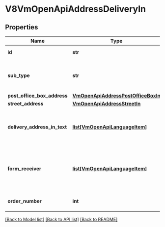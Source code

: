 # V8VmOpenApiAddressDeliveryIn

## Properties
Name | Type | Description | Notes
------------ | ------------- | ------------- | -------------
**id** | **str** | Gets or sets the identifier. | [optional] 
**sub_type** | **str** | Address sub type, Street, PostOfficeBox or NoAddress. | 
**post_office_box_address** | [**VmOpenApiAddressPostOfficeBoxIn**](VmOpenApiAddressPostOfficeBoxIn.md) |  | [optional] 
**street_address** | [**VmOpenApiAddressStreetIn**](VmOpenApiAddressStreetIn.md) |  | [optional] 
**delivery_address_in_text** | [**list[VmOpenApiLanguageItem]**](VmOpenApiLanguageItem.md) | Localized list of foreign address information. (Max.Length: 150). | [optional] 
**form_receiver** | [**list[VmOpenApiLanguageItem]**](VmOpenApiLanguageItem.md) | List of localized form receivers. One per language. (Max.Length: 100). | [optional] 
**order_number** | **int** | Gets or sets the order number | [optional] 

[[Back to Model list]](../README.md#documentation-for-models) [[Back to API list]](../README.md#documentation-for-api-endpoints) [[Back to README]](../README.md)

